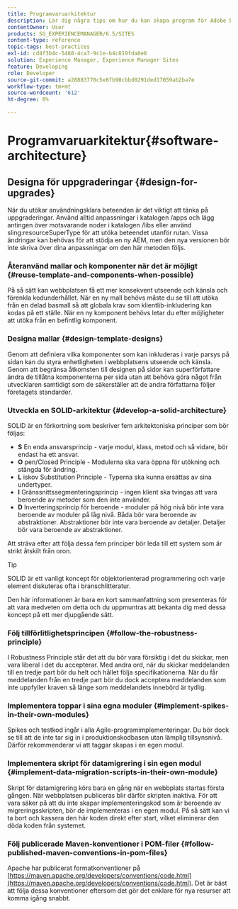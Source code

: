 ```yaml
---
title: Programvaruarkitektur
description: Lär dig några tips om hur du kan skapa program för Adobe Experience Manager.
contentOwner: User
products: SG_EXPERIENCEMANAGER/6.5/SITES
content-type: reference
topic-tags: best-practices
exl-id: cd4f3b4c-5488-4ca7-9c1e-b4c819fda8e8
solution: Experience Manager, Experience Manager Sites
feature: Developing
role: Developer
source-git-commit: a28883778c5e8fb90cbbd0291ded17059ab2ba7e
workflow-type: tm+mt
source-wordcount: '612'
ht-degree: 0%

---
```


# Programvaruarkitektur{#software-architecture}

## Designa för uppgraderingar {#design-for-upgrades}

När du utökar användningsklara beteenden är det viktigt att tänka på uppgraderingar. Använd alltid anpassningar i katalogen /apps och lägg antingen över motsvarande noder i katalogen /libs eller använd sling:resourceSuperType för att utöka beteendet utanför rutan. Vissa ändringar kan behövas för att stödja en ny AEM, men den nya versionen bör inte skriva över dina anpassningar om den här metoden följs.

### Återanvänd mallar och komponenter när det är möjligt {#reuse-template-and-components-when-possible}

På så sätt kan webbplatsen få ett mer konsekvent utseende och känsla och förenkla kodunderhållet. När en ny mall behövs måste du se till att utöka från en delad basmall så att globala krav som klientlib-inkludering kan kodas på ett ställe. När en ny komponent behövs letar du efter möjligheter att utöka från en befintlig komponent.

### Designa mallar {#design-template-designs}

Genom att definiera vilka komponenter som kan inkluderas i varje parsys på sidan kan du styra enhetligheten i webbplatsens utseende och känsla. Genom att begränsa åtkomsten till designen på sidor kan superförfattare ändra de tillåtna komponenterna per sida utan att behöva göra något från utvecklaren samtidigt som de säkerställer att de andra författarna följer företagets standarder.

### Utveckla en SOLID-arkitektur {#develop-a-solid-architecture}

SOLID är en förkortning som beskriver fem arkitektoniska principer som bör följas:

* **S** En enda ansvarsprincip - varje modul, klass, metod och så vidare, bör endast ha ett ansvar.
* **O** pen/Closed Principle - Modulerna ska vara öppna för utökning och stängda för ändring.
* **L** iskov Substitution Principle - Typerna ska kunna ersättas av sina undertyper.
* **I** Gränssnittssegmenteringsprincip - ingen klient ska tvingas att vara beroende av metoder som den inte använder.
* **D** Inverteringsprincip för beroende - moduler på hög nivå bör inte vara beroende av moduler på låg nivå. Båda bör vara beroende av abstraktioner. Abstraktioner bör inte vara beroende av detaljer. Detaljer bör vara beroende av abstraktioner.

Att sträva efter att följa dessa fem principer bör leda till ett system som är strikt åtskilt från oron.

>[!TIP]
>
>SOLID är ett vanligt koncept för objektorienterad programmering och varje element diskuteras ofta i branschlitteratur.
>
>Den här informationen är bara en kort sammanfattning som presenteras för att vara medveten om detta och du uppmuntras att bekanta dig med dessa koncept på ett mer djupgående sätt.

### Följ tillförlitlighetsprincipen {#follow-the-robustness-principle}

I Robustness Principle står det att du bör vara försiktig i det du skickar, men vara liberal i det du accepterar. Med andra ord, när du skickar meddelanden till en tredje part bör du helt och hållet följa specifikationerna. När du får meddelanden från en tredje part bör du dock acceptera meddelanden som inte uppfyller kraven så länge som meddelandets innebörd är tydlig.

### Implementera toppar i sina egna moduler {#implement-spikes-in-their-own-modules}

Spikes och testkod ingår i alla Agile-programimplementeringar. Du bör dock se till att de inte tar sig in i produktionskodbasen utan lämplig tillsynsnivå. Därför rekommenderar vi att taggar skapas i en egen modul.

### Implementera skript för datamigrering i sin egen modul {#implement-data-migration-scripts-in-their-own-module}

Skript för datamigrering körs bara en gång när en webbplats startas första gången. När webbplatsen publiceras blir därför skripten inaktiva. För att vara säker på att du inte skapar implementeringskod som är beroende av migreringsskripten, bör de implementeras i en egen modul. På så sätt kan vi ta bort och kassera den här koden direkt efter start, vilket eliminerar den döda koden från systemet.

### Följ publicerade Maven-konventioner i POM-filer {#follow-published-maven-conventions-in-pom-files}

Apache har publicerat formatkonventioner på [https://maven.apache.org/developers/conventions/code.html](https://maven.apache.org/developers/conventions/code.html). Det är bäst att följa dessa konventioner eftersom det gör det enklare för nya resurser att komma igång snabbt.
